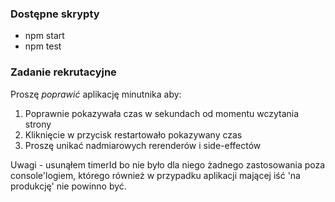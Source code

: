 ### Dostępne skrypty

- npm start
- npm test

### Zadanie rekrutacyjne

Proszę *poprawić* aplikację minutnika aby:
1. Poprawnie pokazywała czas w sekundach od momentu wczytania strony
2. Kliknięcie w przycisk restartowało pokazywany czas
3. Proszę unikać nadmiarowych rerenderów i side-effectów

Uwagi - usunąłem timerId bo nie było dla niego żadnego zastosowania poza console'logiem, którego również w przypadku aplikacji
mającej iść 'na produkcję' nie powinno być. 